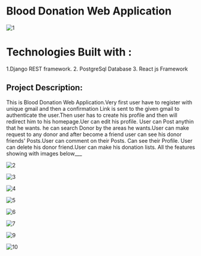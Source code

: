 # Blood Donation Web Application

![1](https://user-images.githubusercontent.com/69727568/127555498-4b03d16c-e71b-431a-9fcf-c9080231cdb2.png)

# Technologies Built with :
1.Django REST framework.
2. PostgreSql Database
3. React js Framework

## Project Description:
This is Blood Donation Web Application.Very first user have to register with unique gmail and then a confirmation Link is sent to the given gmail to authenticate the user.Then user has to create his profile and then will redirect  him to his homepage.Uer can edit his profile. User can Post anythin that he wants. he can search Donor by the areas he wants.User can make request to any donor and after become a friend user can see his donor friends' Posts.User can comment on their Posts. Can see their Profile. User can delete his donor friend.User can make his donation lists. All the features showing with images below___

![2](https://user-images.githubusercontent.com/69727568/127556704-08d9f43a-e76b-4d30-b2bc-e2cfc19a4014.png)

![3](https://user-images.githubusercontent.com/69727568/127556740-ec750c2b-3327-40f3-b6bc-cfc625f92d71.png)

![4](https://user-images.githubusercontent.com/69727568/127556790-de41b495-74c6-4169-aca8-4197fbd2b49b.png)

![5](https://user-images.githubusercontent.com/69727568/127556823-3e81ea05-d380-4fb5-9633-4d275239e003.png)

![6](https://user-images.githubusercontent.com/69727568/127556849-946e6e3d-941b-456d-8c7b-e006446c1120.png)

![7](https://user-images.githubusercontent.com/69727568/127556930-18518a10-74ed-4b0d-8afc-7c57e2a91282.png)

![9](https://user-images.githubusercontent.com/69727568/127557028-d0d1d422-652d-4854-a2c3-ae2e7dedcf4f.jpg)

![10](https://user-images.githubusercontent.com/69727568/127557097-1eed8ee5-79ef-408e-90c5-6a66ba2b8e23.png)
